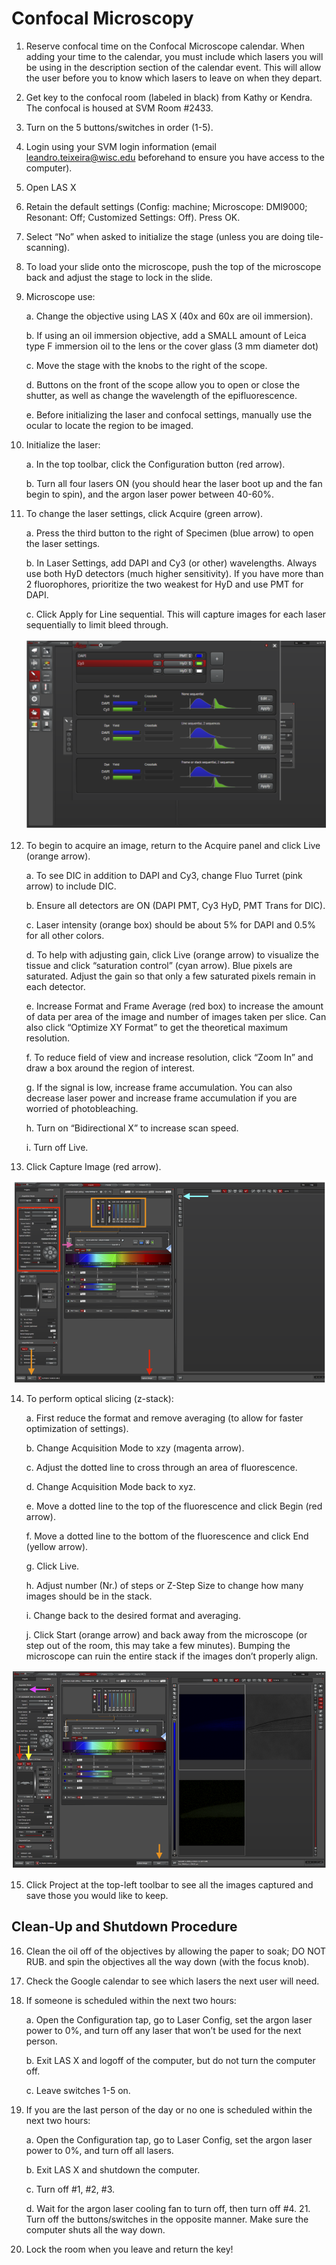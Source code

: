 # Confocal Microscopy

1. Reserve confocal time on the Confocal Microscope calendar. When adding your time to the calendar, you must include which lasers you will be using in the description section of the calendar event. This will allow the user before you to know which lasers to leave on when they depart.

2. Get key to the confocal room (labeled in black) from Kathy or Kendra. The confocal is housed at SVM Room #2433.

3. Turn on the 5 buttons/switches in order (1-5).

4. Login using your SVM login information (email
leandro.teixeira@wisc.edu beforehand to ensure you have access to
the computer).

5. Open LAS X

6. Retain the default settings (Config: machine; Microscope: DMI9000;
Resonant: Off; Customized Settings: Off). Press OK.

7. Select “No” when asked to initialize the stage (unless you are doing tile-scanning).

8. To load your slide onto the microscope, push the top of the microscope back and adjust the stage to lock in the slide.

9. Microscope use:

    a. Change the objective using LAS X (40x and 60x are oil immersion).

    b. If using an oil immersion objective, add a SMALL amount of Leica type F immersion oil to the lens or the cover glass (3 mm diameter dot)

    c. Move the stage with the knobs to the right of the scope.

    d. Buttons on the front of the scope allow you to open or close the shutter, as well as change the wavelength of the epifluorescence.

    e. Before initializing the laser and confocal settings, manually use the ocular to locate the region to be imaged.

10. Initialize the laser:

    a. In the top toolbar, click the Configuration button (red arrow).

    b. Turn all four lasers ON (you should hear the laser boot up and the fan begin to spin), and the argon laser power between 40-60%.

11. To change the laser settings, click Acquire (green arrow).

    a. Press the third button to the right of Specimen (blue arrow) to open the laser settings.

    b. In Laser Settings, add DAPI and Cy3 (or other) wavelengths. Always use both HyD detectors (much higher sensitivity). If you have more than 2 fluorophores, prioritize the two weakest for HyD and use PMT for DAPI.

    c. Click Apply for Line sequential. This will capture images for each laser sequentially to limit bleed through.

    ![Image](img/1_Lasers.PNG)

12. To begin to acquire an image, return to the Acquire panel and click Live (orange arrow).

    a. To see DIC in addition to DAPI and Cy3, change Fluo Turret (pink arrow) to include DIC.

    b. Ensure all detectors are ON (DAPI PMT, Cy3 HyD, PMT Trans for DIC).

    c. Laser intensity (orange box) should be about 5% for DAPI and 0.5% for all other colors.

    d. To help with adjusting gain, click Live (orange arrow) to visualize the tissue and click “saturation control” (cyan arrow). Blue pixels are saturated. Adjust the gain so that only a few saturated pixels remain in each detector.

    e. Increase Format and Frame Average (red box) to increase the amount of data per area of the image and number of images taken per slice. Can also click “Optimize XY Format” to get the theoretical maximum resolution.

    f. To reduce field of view and increase resolution, click “Zoom In” and draw a box around the region of interest.

    g. If the signal is low, increase frame accumulation. You can also decrease laser power and increase frame accumulation if you are worried of photobleaching.

    h. Turn on “Bidirectional X” to increase scan speed.

    i. Turn off Live.

13. Click Capture Image (red arrow).

![Image](img/2_Aquire.PNG)

14. To perform optical slicing (z-stack):

    a. First reduce the format and remove averaging (to allow for faster optimization of settings).

    b. Change Acquisition Mode to xzy (magenta arrow).

    c. Adjust the dotted line to cross through an area of fluorescence.

    d. Change Acquisition Mode back to xyz.

    e. Move a dotted line to the top of the fluorescence and click Begin (red arrow).

    f. Move a dotted line to the bottom of the fluorescence and click End (yellow arrow).

    g. Click Live.

    h. Adjust number (Nr.) of steps or Z-Step Size to change how many images should be in the stack.

    i. Change back to the desired format and averaging.

    j. Click Start (orange arrow) and back away from the microscope (or step out of the room, this may take a few minutes). Bumping the microscope can ruin the entire stack if the images don’t properly align.

![Image](img/3_ZStack.PNG)

15. Click Project at the top-left toolbar to see all the images captured and save those you would like to keep.

## Clean-Up and Shutdown Procedure

16. Clean the oil off of the objectives by allowing the paper to soak; DO NOT RUB. and spin the objectives all the way down (with the focus knob).

17. Check the Google calendar to see which lasers the next user will need.

18. If someone is scheduled within the next two hours:

    a. Open the Configuration tap, go to Laser Config, set the argon laser power to 0%, and turn off any laser that won’t be used for the next person.

    b. Exit LAS X and logoff of the computer, but do not turn the computer off.

    c. Leave switches 1-5 on.

19. If you are the last person of the day or no one is scheduled within the next two hours:

    a. Open the Configuration tap, go to Laser Config, set the argon laser power to 0%, and turn off all lasers.

    b. Exit LAS X and shutdown the computer.

    c. Turn off #1, #2, #3.

    d. Wait for the argon laser cooling fan to turn off, then turn off #4. 21. Turn off the buttons/switches in the opposite manner. Make sure the computer shuts all the way down.

22. Lock the room when you leave and return the key!

